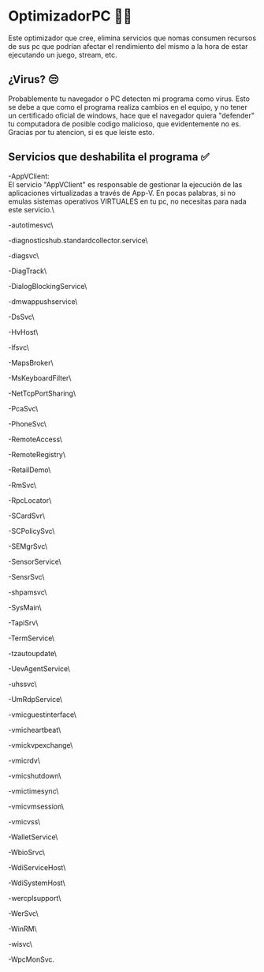 OptimizadorPC 🚀💫
=============

Este optimizador que cree, elimina servicios que nomas consumen recursos de sus pc que podrían afectar el rendimiento del mismo a la hora de estar ejecutando un juego, stream, etc.

## ¿Virus? 😒
Probablemente tu navegador o PC detecten mi programa como virus.
Esto se debe a que como el programa realiza cambios en el equipo, y no tener un certificado oficial de windows, hace que el navegador quiera "defender" tu computadora de posible codigo malicioso, que evidentemente no es. 
Gracias por tu atencion, si es que leiste esto.


## Servicios que deshabilita el programa ✅
-AppVClient:\
El servicio "AppVClient" es responsable de gestionar la ejecución de las aplicaciones virtualizadas a través de App-V. En pocas palabras, si no emulas sistemas operativos VIRTUALES en tu pc, no necesitas para nada este servicio.\

-autotimesvc\

-diagnosticshub.standardcollector.service\

-diagsvc\

-DiagTrack\

-DialogBlockingService\

-dmwappushservice\

-DsSvc\

-HvHost\

-lfsvc\

-MapsBroker\

-MsKeyboardFilter\

-NetTcpPortSharing\

-PcaSvc\

-PhoneSvc\

-RemoteAccess\

-RemoteRegistry\

-RetailDemo\

-RmSvc\

-RpcLocator\

-SCardSvr\

-SCPolicySvc\

-SEMgrSvc\

-SensorService\

-SensrSvc\

-shpamsvc\

-SysMain\

-TapiSrv\

-TermService\

-tzautoupdate\

-UevAgentService\

-uhssvc\

-UmRdpService\

-vmicguestinterface\

-vmicheartbeat\

-vmickvpexchange\

-vmicrdv\

-vmicshutdown\

-vmictimesync\

-vmicvmsession\

-vmicvss\

-WalletService\

-WbioSrvc\

-WdiServiceHost\

-WdiSystemHost\

-wercplsupport\

-WerSvc\

-WinRM\

-wisvc\

-WpcMonSvc.
